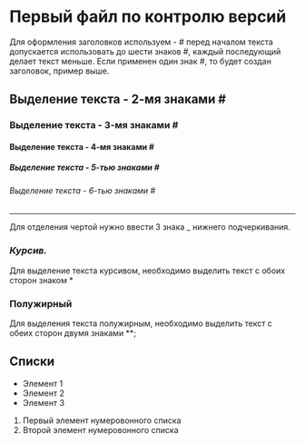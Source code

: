 # Первый файл по контролю версий

Для оформления заголовков используем - #  перед началом текста
допускается использовать до шести знаков #, каждый последующий делает текст меньше. Если применен один знак #, то будет создан заголовок, пример выше.


## Выделение текста - 2-мя знаками \#
### Выделение текста - 3-мя знаками \#
#### Выделение текста - 4-мя знаками \#
##### Выделение текста - 5-тью знаками \#
###### Выделение текста - 6-тью знаками \#
___

Для отделения чертой нужно ввести 3 знака _ нижнего подчеркивания. 

### *Курсив.*
Для выделение текста курсивом, необходимо выделить текст с обоих сторон знаком *

### **Полужирный** 
Для выделения текста полужирным, необходимо выделить текст с обеих сторон двумя знаками **;

## Списки

* Элемент 1
* Элемент 2
* Элемент 3

1. Первый элемент нумеровонного списка
2. Второй элемент нумеровонного списка